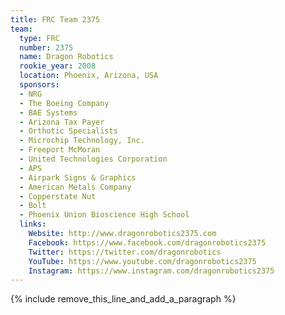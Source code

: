 ```yaml
---
title: FRC Team 2375
team:
  type: FRC
  number: 2375
  name: Dragon Robotics
  rookie_year: 2008
  location: Phoenix, Arizona, USA
  sponsors:
  - NRG
  - The Boeing Company
  - BAE Systems
  - Arizona Tax Payer
  - Orthotic Specialists
  - Microchip Technology, Inc.
  - Freeport McMoran
  - United Technologies Corporation
  - APS
  - Airpark Signs & Graphics
  - American Metals Company
  - Copperstate Nut
  - Bolt
  - Phoenix Union Bioscience High School
  links:
    Website: http://www.dragonrobotics2375.com
    Facebook: https://www.facebook.com/dragonrobotics2375
    Twitter: https://twitter.com/dragonrobotics
    YouTube: https://www.youtube.com/dragonrobotics2375
    Instagram: https://www.instagram.com/dragonrobotics2375
---
```


{% include remove_this_line_and_add_a_paragraph %}